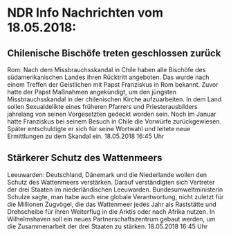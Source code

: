 # NDR Info Nachrichten vom 18.05.2018:


## Chilenische Bischöfe treten geschlossen zurück
Rom: Nach dem Missbrauchsskandal in Chile haben alle Bischöfe des südamerikanischen Landes ihren Rücktritt angeboten. Das wurde nach einem Treffen der Geistlichen mit Papst Franziskus in Rom bekannt. Zuvor hatte der Papst Maßnahmen angekündigt, um den jüngsten Missbrauchsskandal in der chilenischen Kirche aufzuarbeiten. In dem Land sollen Sexualdelikte eines früheren Pfarrers und Priesterausbilders jahrelang von seinen Vorgesetzten gedeckt worden sein. Noch im Januar hatte Franziskus bei seinem Besuch in Chile die Vorwürfe zurückgewiesen. Später entschuldigte er sich für seine Wortwahl und leitete neue Ermittlungen zu dem Skandal ein. 18.05.2018 16:45 Uhr 

## Stärkerer Schutz des Wattenmeers
Leeuwarden: 			Deutschland, Dänemark und die Niederlande wollen den Schutz des Wattenmeers verstärken. Darauf verständigten sich Vertreter der drei Staaten im niederländischen Leeuwarden. Bundesumweltministerin Schulze sagte, man habe auch eine globale Verantwortung, nicht zuletzt für die Millionen Zugvögel, die das Wattenmeer jedes Jahr als Raststätte und Drehscheibe für ihren Weiterflug in die Arktis oder nach Afrika nutzen. In Wilhelmshaven soll ein neues Partnerschaftszentrum gebaut werden, um die Zusammenarbeit der drei Staaten zu stärken. 18.05.2018 16:45 Uhr 
